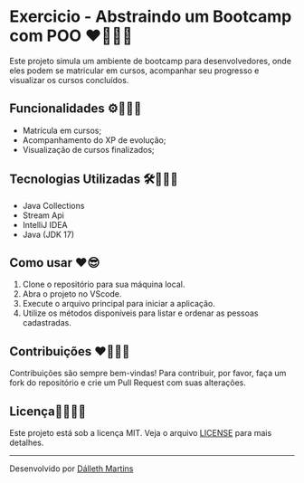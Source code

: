 
# Exercicio - Abstraindo um Bootcamp com POO ❤️️👩🏻‍💻

Este projeto simula um ambiente de bootcamp para desenvolvedores, onde eles podem se matricular em cursos, acompanhar seu progresso e visualizar os cursos concluídos.

## Funcionalidades ⚙️👩🏻‍💻

- Matrícula em cursos;
- Acompanhamento do XP de evolução;
- Visualização de cursos finalizados;

## Tecnologias Utilizadas 🛠️👩🏻‍💻

- Java Collections
- Stream Api
- IntelliJ IDEA
- Java (JDK 17)

## Como usar  ❤️😎

1. Clone o repositório para sua máquina local.
2. Abra o projeto no VScode.
3. Execute o arquivo principal para iniciar a aplicação.
4. Utilize os métodos disponíveis para listar e ordenar as pessoas cadastradas.

## Contribuições ❤️️👩🏻‍💻

Contribuições são sempre bem-vindas! Para contribuir, por favor, faça um fork do repositório e crie um Pull Request com suas alterações.

## Licença📌👩🏻‍💻

Este projeto está sob a licença MIT. Veja o arquivo [LICENSE](https://opensource.org/license/MIT) para mais detalhes.

---

Desenvolvido por [Dálleth Martins](https://github.com/dalleth-martinss)
